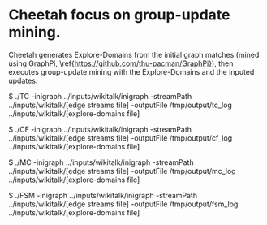 # Cheetah focus on group-update mining.

Cheetah generates Explore-Domains from the initial graph matches (mined using GraphPi, \ref{https://github.com/thu-pacman/GraphPi}), then executes group-update mining with the Explore-Domains and the inputed updates:

$ ./TC -inigraph ../inputs/wikitalk/inigraph -streamPath ../inputs/wikitalk/[edge streams file] -outputFile /tmp/output/tc\_log ../inputs/wikitalk/[explore-domains file]

$ ./CF -inigraph ../inputs/wikitalk/inigraph -streamPath ../inputs/wikitalk/[edge streams file] -outputFile /tmp/output/cf\_log ../inputs/wikitalk/[explore-domains file]

$ ./MC -inigraph ../inputs/wikitalk/inigraph -streamPath ../inputs/wikitalk/[edge streams file] -outputFile /tmp/output/mc\_log ../inputs/wikitalk/[explore-domains file]

$ ./FSM -inigraph ../inputs/wikitalk/inigraph -streamPath ../inputs/wikitalk/[edge streams file] -outputFile /tmp/output/fsm\_log ../inputs/wikitalk/[explore-domains file]


